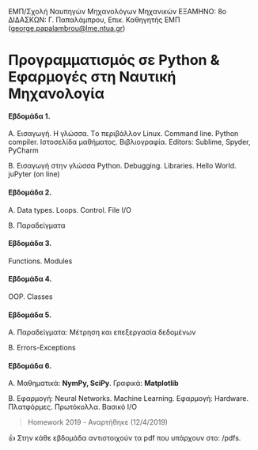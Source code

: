 ΕΜΠ/Σχολή Ναυπηγών Μηχανολόγων Μηχανικών
ΕΞΑΜΗΝΟ: 8ο
ΔΙΔΑΣΚΩΝ: Γ. Παπαλάμπρου, Επικ. Καθηγητής ΕΜΠ (george.papalambrou@lme.ntua.gr)

# Προγραμματισμός σε Python & Εφαρμογές στη Ναυτική Μηχανολογία 


#### Εβδομάδα 1. 

A. Εισαγωγή. Η γλώσσα. Τo περιβάλλον Linux. Command line. Python compiler. Ιστοσελίδα μαθήματος. Βιβλιογραφία. Editors: Sublime, Spyder, PyCharm

B. Εισαγωγή στην γλώσσα Python. Debugging. Libraries. Hello World. juPyter (on line)

#### Εβδομάδα 2. 
Α. Data types. Loops. Control. File I/O

Β. Παραδείγματα

#### Εβδομάδα 3. 
Functions. Modules

#### Εβδομάδα 4. 
OOP. Classes

#### Εβδομάδα 5. 
A. Παραδείγματα: Μέτρηση και επεξεργασία δεδομένων

B. Errors-Exceptions


#### Εβδομάδα 6. 
Α. Μαθηματικά: **NymPy, SciPy**. Γραφικά: **Matplotlib**

Β. Εφαρμογή: Neural Networks. Machine Learning. Εφαρμογή: Hardware.  Πλατφόρμες. Πρωτόκολλα. Βασικό Ι/Ο


> Homework 2019 - Αναρτήθηκε (12/4/2019)

:+1: Στην κάθε εβδομάδα αντιστοιχούν τα pdf που υπάρχουν στο: /pdfs.  
